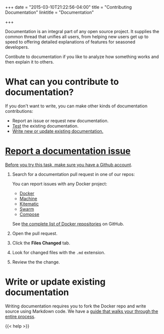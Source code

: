 +++
date = "2015-03-10T21:22:56-04:00"
title = "Contributing Documentation"
linktitle = "Documentation"


+++

Documentation is an integral part of any open source project.  It supplies the
common thread that unifies all users, from helping new users get up to speed to
offering detailed explanations of features for seasoned developers.

Contibute to documentation if you like to analyze how something works and then
explain it to others.  

# What can you contribute to documentation?

If you don't want to write, you can make other kinds of documentation
contributions:

* Report an issue or request new documentation.  
* <a href="/contributing/tests/#test-the-docker-documentation" target="_blank">Test</a> the existing documentation.
* <a href="/contributing/tests/#write-new-or-update-existing-documentation">Write new or update existing documentation.


# Report a documentation issue

Before you try this task, make sure you have a <a href="https://github.com" target="_blank">Github account</a>.

1. Search for a documentation pull request in one of our repos:
	
	You can report issues with any Docker project:
	
	* <a href="https://github.com/docker/docker/issues" target="_blank">Docker</a>
	* <a href="https://github.com/docker/machine/issues" target="_blank">Machine</a>
	* <a href="https://github.com/kitematic/kitematic/issues" target="_blank">Kitematic</a>
	* <a href="https://github.com/docker/swarm/users" target="_blank">Swarm</a>
	* <a href="https://github.com/docker/compose/issues" target="_blank">Compose</a>
	
	See <a href="https://github.com/docker" target="_blank">the complete list of
	Docker repositories</a> on GitHub.
	
2.  Open the pull request.

3.  Click the **Files Changed** tab.

4.  Look for changed files with the `.md` extension.

5.  Review the the change.

# Write or update existing documentation

Writing documentation requires you to fork the Docker repo and write source
using Markdown code.  We have a <a href="http://docs.docker.com/project"
target="_blank">guide that walks your through the entire process</a>. 

{{< help >}}
